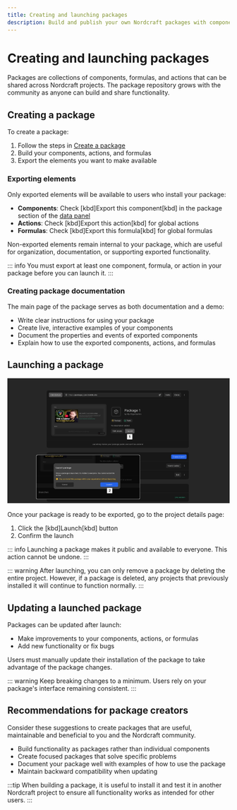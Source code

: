 ```yaml
---
title: Creating and launching packages
description: Build and publish your own Nordcraft packages with components, actions, and formulas to share functionality with the Nordcraft community.
---
```


# Creating and launching packages

Packages are collections of components, formulas, and actions that can be shared across Nordcraft projects. The package repository grows with the community as anyone can build and share functionality.

## Creating a package

To create a package:

1. Follow the steps in [Create a package](/get-started/create-a-project#create-a-package)
2. Build your components, actions, and formulas
3. Export the elements you want to make available

### Exporting elements

Only exported elements will be available to users who install your package:

- **Components**: Check [kbd]Export this component[kbd] in the package section of the [data panel](/the-editor/data-panel)
- **Actions**: Check [kbd]Export this action[kbd] for global actions
- **Formulas**: Check [kbd]Export this formula[kbd] for global formulas

Non-exported elements remain internal to your package, which are useful for organization, documentation, or supporting exported functionality.

::: info
You must export at least one component, formula, or action in your package before you can launch it.
:::

### Creating package documentation

The main page of the package serves as both documentation and a demo:

- Write clear instructions for using your package
- Create live, interactive examples of your components
- Document the properties and events of exported components
- Explain how to use the exported components, actions, and formulas

## Launching a package

![The project details page for a package, showing the domain, a link to view the live demo site, an invite button and a clone button. Below are the project details including the name, organisation, screenshot and description. There is the option to edit details, or launch the package. Superimposed on this image is the launch package dialog with the following disclaimer: once a package is launched, it's visible to everyone. You cannot undo this action. The dialo includes options to cancle or launch.|16/9](launch-a-package.webp 'Launch a package')

Once your package is ready to be exported, go to the project details page:

1. Click the [kbd]Launch[kbd] button
2. Confirm the launch

::: info
Launching a package makes it public and available to everyone. This action cannot be undone.
:::

::: warning
After launching, you can only remove a package by deleting the entire project. However, if a package is deleted, any projects that previously installed it will continue to function normally.
:::

## Updating a launched package

Packages can be updated after launch:

- Make improvements to your components, actions, or formulas
- Add new functionality or fix bugs

Users must manually update their installation of the package to take advantage of the package changes.

::: warning
Keep breaking changes to a minimum. Users rely on your package's interface remaining consistent.
:::

## Recommendations for package creators

Consider these suggestions to create packages that are useful, maintainable and beneficial to you and the Nordcraft community.

- Build functionality as packages rather than individual components
- Create focused packages that solve specific problems
- Document your package well with examples of how to use the package
- Maintain backward compatibility when updating

:::tip
When building a package, it is useful to install it and test it in another Nordcraft project to ensure all functionality works as intended for other users.
:::

